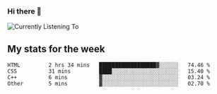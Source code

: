 ### Hi there 👋

![Currently Listening To](https://lastfm-recently-played.vercel.app/api?user=lynziee)

## My stats for the week
<!--START_SECTION:waka-->

```text
HTML         2 hrs 34 mins   ██████████████████▓░░░░░░   74.46 %
CSS          31 mins         ████░░░░░░░░░░░░░░░░░░░░░   15.40 %
C++          6 mins          ▓░░░░░░░░░░░░░░░░░░░░░░░░   03.24 %
Other        5 mins          ▓░░░░░░░░░░░░░░░░░░░░░░░░   02.70 %
```

<!--END_SECTION:waka-->

